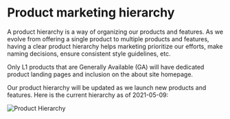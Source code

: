 # Product marketing hierarchy

A product hierarchy is a way of organizing our products and features. As we evolve from offering a single product to multiple products and features, having a clear product hierarchy helps marketing prioritize our efforts, make naming decisions, ensure consistent style guidelines, etc.

Only L1 products that are Generally Available (GA) will have dedicated product landing pages and inclusion on the about site homepage.

Our product hierarchy will be updated as we launch new products and features. Here is the current hierarchy as of 2021-05-09:

![Product Hierarchy](<https://storage.googleapis.com/sourcegraph-assets/Product%20Hierarchy%20(16).jpg>)
